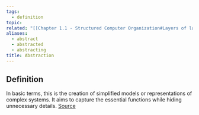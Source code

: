 ```yaml
---
tags:
  - definition
topic: 
related: "[[Chapter 1.1 - Structured Computer Organization#Layers of languages]]"
aliases:
  - abstract
  - abstracted
  - abstracting
title: Abstraction
---
```

## Definition
In basic terms, this is the creation of simplified models or representations of complex systems. It aims to capture the essential functions while hiding unnecessary details. [Source](https://tooabstractive.com/how-to-tech/what-is-abstraction-in-computer-science-with-example/)